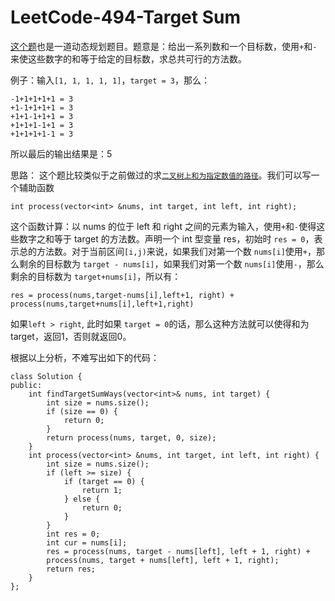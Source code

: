 # LeetCode-494-Target Sum
[这个题](https://leetcode.com/problems/target-sum/description/)也是一道动态规划题目。题意是：给出一系列数和一个目标数，使用`+`和`-`来使这些数字的和等于给定的目标数，求总共可行的方法数。

例子：输入`[1, 1, 1, 1, 1]`，`target = 3`，那么：

```
-1+1+1+1+1 = 3
+1-1+1+1+1 = 3
+1+1-1+1+1 = 3
+1+1+1-1+1 = 3
+1+1+1+1-1 = 3
```
所以最后的输出结果是：5

思路：
这个题比较类似于之前做过的求[`二叉树上和为指定数值的路径`](http://www.tamarous.com/2017/11/26/path-sum/)。我们可以写一个辅助函数 

```
int process(vector<int> &nums, int target, int left, int right);
```
这个函数计算：以 nums 的位于 left 和 right 之间的元素为输入，使用`+`和`-`使得这些数字之和等于 target 的方法数。声明一个 int 型变量 res，初始时 `res = 0`，表示总的方法数。对于当前区间`[i,j)`来说，如果我们对第一个数 `nums[i]`使用`+`，那么剩余的目标数为 `target - nums[i]`，如果我们对第一个数 `nums[i]`使用`-`，那么剩余的目标数为 `target+nums[i]`，所以有：

```
res = process(nums,target-nums[i],left+1, right) + process(nums,target+nums[i],left+1,right)
```

如果`left > right`, 此时如果 `target = 0`的话，那么这种方法就可以使得和为 target，返回1，否则就返回0。

根据以上分析，不难写出如下的代码：

```
class Solution {
public:
    int findTargetSumWays(vector<int>& nums, int target) {
        int size = nums.size();
        if (size == 0) {
            return 0;
        }
        return process(nums, target, 0, size);
    }
    int process(vector<int> &nums, int target, int left, int right) {
        int size = nums.size();
        if (left >= size) {
            if (target == 0) {
                return 1;
            } else {
                return 0;
            }
        }
        int res = 0;
        int cur = nums[i];
        res = process(nums, target - nums[left], left + 1, right) + 
        process(nums, target + nums[left], left + 1, right);
        return res;
    }
};
```



